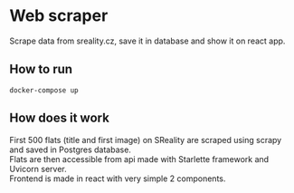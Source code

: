 # Web scraper
Scrape data from sreality.cz, save it in database and show it on react app.

## How to run
`docker-compose up`
## How does it work
First 500 flats (title and first image) on SReality are scraped using scrapy and saved in Postgres database.  
Flats are then accessible from api made with Starlette framework and Uvicorn server.  
Frontend is made in react with very simple 2 components.